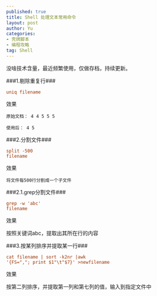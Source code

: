 ```yaml
--- 
published: true
title: Shell 处理文本常用命令
layout: post
author: Yu
categories: 
- 壳牌脚本
- 编程攻略
tag: Shell
---
```


没啥技术含量，最近频繁使用，仅做存档，持续更新。

###1.剔除重复行###

<span style="color: #993300;"><code>uniq filename</code></span>

效果

<code>原始文档：
4
4
5
5
5</code>

<code>使用后：
4
5</code>

###2.分割文件###

<span style="color: #993300;"><code>split -500 filename</code></span>

效果

<code>将文件每500行分割成一个子文件</code>

###2.1.grep分割文件###

<span style="color: #993300;"><code>grep -w 'abc' filename</code></span>

效果

按照关键词abc，提取出其所在行的内容

###3.按某列排序并提取某一行###

<span style="color: #993300;"><code>cat filename | sort -k2nr |awk '{FS=","; print \$1"\t"\$7}' &gt;newfilename</code></span>

效果

按第二列排序，并提取第一列和第七列的值，输入到指定文件中

